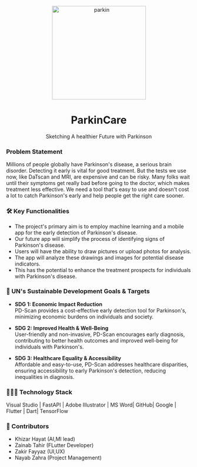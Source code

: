 <p align="center">
  <img width="255" alt="parkin" src="https://github.com/GDSC-cuiatd/team_khizar/assets/144155704/81649775-633a-4935-b6a4-bb7c17e4040c">
</p>



<h1 align="center">ParkinCare</h1>
<p align="center">
Sketching A healthier Future with Parkinson</p>

### Problem Statement

Millions of people globally have Parkinson's disease, a serious brain disorder. Detecting it early is vital for good treatment. But the tests we use now, like DaTscan and MRI, are expensive and can be risky. Many folks wait until their symptoms get really bad before going to the doctor, which makes treatment less effective. We need a tool that's easy to use and doesn't cost a lot to catch Parkinson's early and help people get the right care sooner.


### 🛠️ Key Functionalities

- The project's primary aim is to employ machine learning and a mobile app for the early detection of Parkinson's disease.
- Our future app will simplify the process of identifying signs of Parkinson's disease.
- Users will have the ability to draw pictures or upload photos for analysis.
- The app will analyze these drawings and images for potential disease indicators.
- This has the potential to enhance the treatment prospects for individuals with Parkinson's disease.


### 🎯 UN's Sustainable Development Goals & Targets

- **SDG 1: Economic Impact Reduction**  
PD-Scan provides a cost-effective early detection tool for Parkinson's, minimizing economic burdens on individuals and society.

- **SDG 2: Improved Health & Well-Being**  
User-friendly and non-invasive, PD-Scan encourages early diagnosis, contributing to better health outcomes and improved well-being for individuals with Parkinson's.

- **SDG 3: Healthcare Equality & Accessibility**  
Affordable and easy-to-use, PD-Scan addresses healthcare disparities, ensuring accessibility to early Parkinson's detection, reducing inequalities in diagnosis.

### 👨🏻‍💻 Technology Stack

Visual Studio | FastAPI | Adobe Illustrator | MS Word| GitHub| Google | Flutter | Dart| TensorFlow

### 👥 Contributors

- Khizar Hayat (AI,Ml lead)
- Zainab Tahir (FLutter Developer)
- Zakir Fayyaz (UI,UX)
- Nayab Zahra (Project Management)
